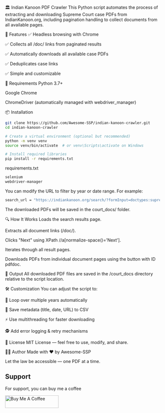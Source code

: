 🏛️ Indian Kanoon PDF Crawler
This Python script automates the process of extracting and downloading Supreme Court case PDFs from IndianKanoon.org, including pagination handling to collect documents from all available pages.

📂 Features
✅ Headless browsing with Chrome

✅ Collects all /doc/ links from paginated results

✅ Automatically downloads all available case PDFs

✅ Deduplicates case links

✅ Simple and customizable

🔧 Requirements
Python 3.7+

Google Chrome

ChromeDriver (automatically managed with webdriver_manager)

📦 Installation
```bash
git clone https://github.com/Awesome-SSP/indian-kanoon-crawler.git
cd indian-kanoon-crawler

# Create a virtual environment (optional but recommended)
python -m venv venv
source venv/bin/activate  # or venv\Scripts\activate on Windows

# Install required libraries
pip install -r requirements.txt


```

requirements.txt

```bash
selenium
webdriver-manager

```

You can modify the URL to filter by year or date range. For example:
```bash
search_url = "https://indiankanoon.org/search/?formInput=doctypes:supremecourt%20year:1952"
```

The downloaded PDFs will be saved in the court_docs/ folder.

🔍 How It Works
Loads the search results page.

Extracts all document links (/doc/).

Clicks "Next" using XPath //a[normalize-space()='Next'].

Iterates through all result pages.

Downloads PDFs from individual document pages using the button with ID pdfdoc.

📁 Output
All downloaded PDF files are saved in the /court_docs directory relative to the script location.

🛠️ Customization
You can adjust the script to:

🔁 Loop over multiple years automatically

🧾 Save metadata (title, date, URL) to CSV

⚡ Use multithreading for faster downloading

🕵️ Add error logging & retry mechanisms

📜 License
MIT License — feel free to use, modify, and share.

🙋‍♂️ Author
Made with ❤️ by Awesome-SSP

Let the law be accessible — one PDF at a time.


## Support

For support, you can buy me a coffee

<a href="https://buymeacoffee.com/i.awesomessp" target="_blank"><img src="https://cdn.buymeacoffee.com/buttons/default-orange.png" alt="Buy Me A Coffee" height="41" width="174"></a>